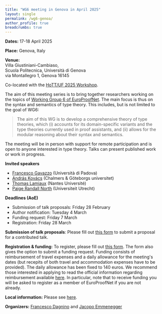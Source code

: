 ```yaml
---
title: "WG6 meeting in Genova in April 2025"
layout: single
permalink: /wg6-genoa/
author_profile: true
breadcrumbs: true
---
```


**Dates:** 17-18 April 2025

**Place:** Genova, Italy

**Venue:**  
Villa Giustiniani-Cambiaso,  
Scuola Politecnica, Università di Genova  
via Montallegro 1, Genova 16145  

Co-located with the [HoTT/UF 2025 Workshop](https://hott-uf.github.io/2025/).  

The aim of this meeting series is to bring together researchers working on the topics of [Working Group 6 of EuroProofNet](https://europroofnet.github.io/wg6/). The main focus is thus on the syntax and semantics of type theory.
This includes, but is not limited to the goal of WG6:

> The aim of this WG is to develop a comprehensive theory of type theories, which (i) accounts for its domain-specific variants and the type theories currently used in proof assistants, and (ii) allows for the modular reasoning about their syntax and semantics.

The meeting will be in person with support for remote participation and is open to anyone interested in type theory. Talks can present published work or work in progress.


**Invited speakers**

* [Francesco Gavazzo](https://sites.google.com/view/francescogavazzo/home) (Università di Padova)
* [András Kovács](https://andraskovacs.github.io/) (Chalmers & Göteborgs universitet)
* [Thomas Lamiaux](https://thomas-lamiaux.github.io/) (Nantes Université)
* [Paige Randall North](https://paigenorth.github.io/) (Universiteit Utrecht)


**Deadlines (AoE)**

* Submission of talk proposals: Friday 28 February
* Author notification: Tuesday 4 March
* Funding request: Friday 7 March
* Registration: Friday 28 March

**Submission of talk proposals**:
Please fill out [this form](https://docs.google.com/forms/d/e/1FAIpQLSe7yLhQDEdegdPDhP0IRlW2p-3KjvP3lT3CbvaEGgbfu9rVCw/viewform?usp=preview) to submit a proposal for a contributed talk.

**Registration & funding:**
To register, please fill out [this form](https://docs.google.com/forms/d/e/1FAIpQLSdaGDgt4Znuzn4mz6mZjoVMQnLgK-2HtbuZX6WupfpxwtRqZg/viewform?usp=preview).
The form also gives the option to submit a funding request.
Funding consists of reimbursement of travel expenses and a daily allowance for the meeting's dates (but recepits of both travel and accommodation expenses have to be provided).
The daily allowance has been fixed to 140 euros.
We recommend those interested in applying to read the official information regarding reimbursement available [here](../reimbursement-rules).
In particular, note that to receive funding you will be asked to register as a member of EuroProofNet if you are not already.

**Local information:** Please see [here](local-info).

**Organizers:** [Francesco Dagnino](https://fdgn.github.io/) and [Jacopo Emmenegger](https://jacopoemmenegger.wordpress.com/)
